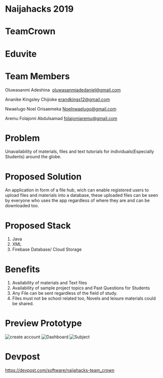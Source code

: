 # Naijahacks 2019 
# TeamCrown
# Eduvite 

# Team Members
Oluwasanmi Adeshina  oluwasanmiadedaniel@gmail.com

Ananike Kingsley Chijioke erandkings12@gmail.com

Nwaelugo Noel Orisaemeka  Noelnwaelugo@gmail.com

Aremu Folajomi Abdulsamad folajomiaremu@gmail.com

# Problem
Unavailability of materials, files and text tutorials for individuals(Especially Students) around the globe.

# Proposed Solution
An application in form of a file hub, wich can enable registered users to upload files and materials into a database, these uploaded files can be seen by everyone who uses the app regardless of where they are and can be downloaded too.

# Proposed Stack

1. Java
2. XML
3. Firebase Database/ Cloud Storage

# Benefits
1. Availability of materials and Text files
2. Availability of sample project topics and Past Questions for Students
3. Any File can be sent regardless of the field of study. 
4. Files must not be school related too, Novels and leisure materials could be shared.

# Preview Prototype
![create account](https://user-images.githubusercontent.com/40652867/70823555-76b9f680-1de0-11ea-8d55-ebba3835a5f8.png)
![Dashboard](https://user-images.githubusercontent.com/40652867/70823584-86d1d600-1de0-11ea-8ccf-a041768e86ae.png)
![Subject](https://user-images.githubusercontent.com/40652867/70823601-8f2a1100-1de0-11ea-8fae-b58360536c7e.png)

# Devpost
https://devpost.com/software/naijahacks-team_crown

